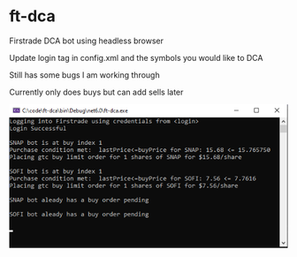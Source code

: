 # ft-dca
Firstrade DCA bot using headless browser

Update login tag in config.xml and the symbols you would like to DCA
  
Still has some bugs I am working through

Currently only does buys but can add sells later

![Screenshot](screenshot.png)
